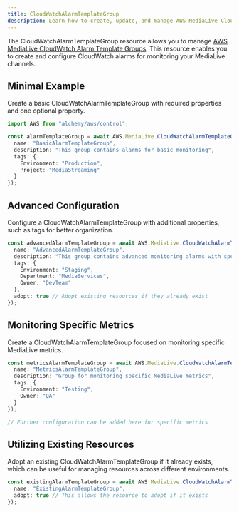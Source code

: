 ```yaml
---
title: CloudWatchAlarmTemplateGroup
description: Learn how to create, update, and manage AWS MediaLive CloudWatchAlarmTemplateGroups using Alchemy Cloud Control.
---
```



The CloudWatchAlarmTemplateGroup resource allows you to manage [AWS MediaLive CloudWatch Alarm Template Groups](https://docs.aws.amazon.com/medialive/latest/userguide/). This resource enables you to create and configure CloudWatch alarms for monitoring your MediaLive channels.

## Minimal Example

Create a basic CloudWatchAlarmTemplateGroup with required properties and one optional property.

```ts
import AWS from "alchemy/aws/control";

const alarmTemplateGroup = await AWS.MediaLive.CloudWatchAlarmTemplateGroup("basicAlarmTemplateGroup", {
  name: "BasicAlarmTemplateGroup",
  description: "This group contains alarms for basic monitoring",
  tags: {
    Environment: "Production",
    Project: "MediaStreaming"
  }
});
```

## Advanced Configuration

Configure a CloudWatchAlarmTemplateGroup with additional properties, such as tags for better organization.

```ts
const advancedAlarmTemplateGroup = await AWS.MediaLive.CloudWatchAlarmTemplateGroup("advancedAlarmTemplateGroup", {
  name: "AdvancedAlarmTemplateGroup",
  description: "This group contains advanced monitoring alarms with specific tags",
  tags: {
    Environment: "Staging",
    Department: "MediaServices",
    Owner: "DevTeam"
  },
  adopt: true // Adopt existing resources if they already exist
});
```

## Monitoring Specific Metrics

Create a CloudWatchAlarmTemplateGroup focused on monitoring specific MediaLive metrics.

```ts
const metricsAlarmTemplateGroup = await AWS.MediaLive.CloudWatchAlarmTemplateGroup("metricsAlarmTemplateGroup", {
  name: "MetricsAlarmTemplateGroup",
  description: "Group for monitoring specific MediaLive metrics",
  tags: {
    Environment: "Testing",
    Owner: "QA"
  }
});

// Further configuration can be added here for specific metrics
```

## Utilizing Existing Resources

Adopt an existing CloudWatchAlarmTemplateGroup if it already exists, which can be useful for managing resources across different environments.

```ts
const existingAlarmTemplateGroup = await AWS.MediaLive.CloudWatchAlarmTemplateGroup("existingAlarmTemplateGroup", {
  name: "ExistingAlarmTemplateGroup",
  adopt: true // This allows the resource to adopt if it exists
});
```

